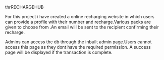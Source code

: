 

thrRECHARGEHUB

For this project  i have created a online recharging website in which users can provide a profile with their number and recharge.Various packs are given to choose from .An email will be sent to the recipient confirming their recharge.

Admins can access the db through the inbuilt admin page.Users cannot access this page as they dont have the required permission.
A success page will be displayed if the transaction is complete. 
